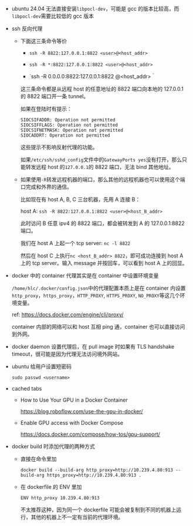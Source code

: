* ubuntu 24.04 无法直接安装`libpocl-dev`，可能是 gcc 的版本比较高，而`libpocl-dev`需要比较低的 gcc 版本

* ssh 反向代理

    * 下面这三条命令等价
    
        * `ssh -R 8822:127.0.0.1:8822 <user>@<host_addr>`

        * `ssh -R *:8822:127.0.0.1:8822 <user>@<host_addr>`

        * `ssh -R 0.0.0.0:8822:127.0.0.1:8822 <user>@<host_addr>｀

        这三条命令都是从远程 host 的任意地址的 8822 端口向本地的 127.0.0.1 的 8822 端口开一条 tunnel。

        如果在登陆时有提示：

        ```
        SIOCSIFADDR: Operation not permitted
        SIOCSIFFLAGS: Operation not permitted
        SIOCSIFNETMASK: Operation not permitted
        SIOCADDRT: Operation not permitted
        ```

        这些提示不影响反射代理的功能。

        如果`/etc/ssh/sshd_config`文件中的`GatewayPorts yes`没有打开，那么只能转发远程 host 的`127.0.0.1`的 8822 端口，无法 bind 其他地址。

    * 如果使用`-R`转发远程机器的端口，那么其他的远程机器也可以使用这个端口完成和外界的通信。

        比如现在有 host A, B, C 三台机器，先用 A 连接 B：

        host A: `ssh -R 8822:127.0.0.1:8822 <user>@<host_B_addr>`

        此时访问 B 任意 ipv4 的 8822 端口，都会被转发到 A 的 127.0.0.1:8822 端口。

        我们在 host A 上起一个 tcp server: `nc -l 8822`

        然后在 host C 上执行`nc <host_B_addr> 8822`，即可成功连接到 host A 上的 tcp server。输入 message 并按回车，可以看到 host A 上的回显。

* docker 中的 container 代理其实是在 container 中设置环境变量

    `/home/hlc/.docker/config.json`中的代理配置本质上是在 container 内设置`http_proxy`，`https_proxy`，`HTTP_PROXY`, `HTTPS_PROXY`, `NO_PROXY`等这几个环境变量。

    ref: <https://docs.docker.com/engine/cli/proxy/>

    container 内部的网络可以和 host 互相 ping 通，container 也可以直接访问到外网。

* docker daemon 设置代理后，在 pull image 时如果有 TLS handshake timeout，很可能是因为代理无法访问境外网站。

* ubuntu 给用户设置短密码

    `sudo passwd <username>`

* cached tabs

    * How to Use Your GPU in a Docker Container

        <https://blog.roboflow.com/use-the-gpu-in-docker/>

    * Enable GPU access with Docker Compose

        <https://docs.docker.com/compose/how-tos/gpu-support/>

* docker build 时添加代理的两种方式

    * 直接在命令里加

        `docker build --build-arg http_proxy=http://10.239.4.80:913 --build-arg https_proxy=http://10.239.4.80:913 .`

    * 在 dockerfile 的 ENV 里加

        `ENV http_proxy 10.239.4.80:913`

        不太推荐这种，因为同一个 dockerfile 可能会被复制到不同的机器上运行，其他的机器上不一定有当前的代理环境。